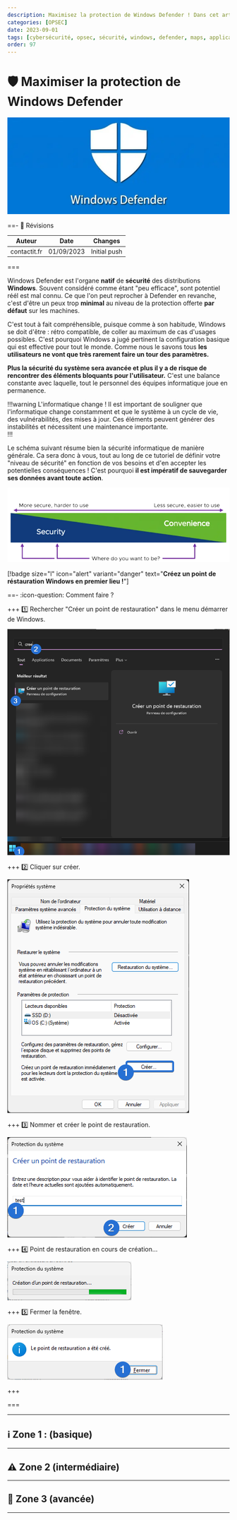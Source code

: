 ```yaml
---
description: Maximisez la protection de Windows Defender ! Dans cet article vous verrez trois zones de protection de la plus facile à mettre en oeuvre à la plus complexe.
categories: [OPSEC]
date: 2023-09-01
tags: [cybersécurité, opsec, sécurité, windows, defender, maps, application, guard]
order: 97
---
```


# :shield: Maximiser la protection de Windows Defender

![Source : 0ut3r.space](images/maximiser_protection_windows_defender/defender.webp)

==- :wrench: Révisions

Auteur | Date | Changes
--- | --- | ---
contactit.fr | 01/09/2023 | Initial push

===

Windows Defender est l'organe **natif** de **sécurité** des distributions **Windows**. Souvent considéré comme étant "peu efficace", sont potentiel réél est mal connu. Ce que l'on peut reprocher à Defender en revanche, c'est d'être un peux trop **minimal** au niveau de la protection offerte **par défaut** sur les machines.  

C'est tout à fait compréhensible, puisque comme à son habitude, Windows se doit d'être : rétro compatible, de coller au maximum de cas d'usages possibles. C'est pourquoi Windows a jugé pertinent la configuration basique qui est effective pour tout le monde. Comme nous le savons tous **les utilisateurs ne vont que très rarement faire un tour des paramètres.**  

**Plus la sécurité du système sera avancée et plus il y a de risque de rencontrer des éléments bloquants pour l'utilisateur.** C'est une balance constante avec laquelle, tout le personnel des équipes informatique joue en permanence.  

!!!warning L'informatique change !
Il est important de souligner que l'informatique change constamment et que le système à un cycle de vie, des vulnérabilités, des mises à jour. Ces éléments peuvent générer des instabilités et nécessitent une maintenance importante.    
!!!

Le schéma suivant résume bien la sécurité informatique de manière générale. Ca sera donc à vous, tout au long de ce tutoriel de définir votre "niveau de sécurité" en fonction de vos besoins et d'en accepter les potentielles conséquences ! C'est pourquoi **il est impératif de sauvegarder ses données avant toute action**.

![Source : vmware.com](images/maximiser_protection_windows_defender/conveniancevssec.webp)

[!badge size="l" icon="alert" variant="danger" text="**Créez un point de réstauration Windows en premier lieu !**"]

==- :icon-question: Comment faire ?

+++ :one: Rechercher "Créer un point de restauration" dans le menu démarrer de Windows.

[![](images/maximiser_protection_windows_defender/pointderestauration.png)](images/maximiser_protection_windows_defender/pointderestauration.png)

+++ :two: Cliquer sur créer.

[![](images/maximiser_protection_windows_defender/creer.png)](images/maximiser_protection_windows_defender/creer.png)

+++ :three: Nommer et créer le point de restauration.

[![](images/maximiser_protection_windows_defender/nom.png)](images/maximiser_protection_windows_defender/nom.png)

+++ :four: Point de restauration en cours de création...

[![](images/maximiser_protection_windows_defender/progressbar.png)](images/maximiser_protection_windows_defender/progressbar.png)

+++ :five: Fermer la fenêtre.

[![](images/maximiser_protection_windows_defender/finished.png)](images/maximiser_protection_windows_defender/finished.png)

+++

===

---

## ℹ️ Zone 1 : (basique)



---

## ⚠️ Zone 2 (intermédiaire)

---

## 🔐 Zone 3 (avancée)





---